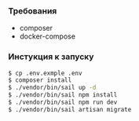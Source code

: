 
### Требования
- composer
- docker-compose

### Инстукция к запуску
```bash
$ cp .env.exmple .env
$ composer install
$ ./vendor/bin/sail up -d
$ ./vendor/bin/sail npm install
$ ./vendor/bin/sail npm run dev
$ ./vendor/bin/sail artisan migrate
```
